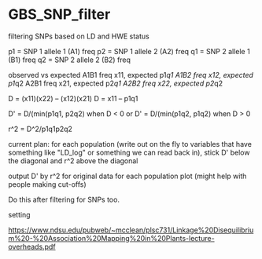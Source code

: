 # GBS_SNP_filter
filtering SNPs based on LD and HWE status

p1 = SNP 1 allele 1 (A1) freq
p2 = SNP 1 allele 2 (A2) freq
q1 = SNP 2 allele 1 (B1) freq
q2 = SNP 2 allele 2 (B2) freq

observed vs expected
A1B1 freq x11, expected p1*q1
A1B2 freq x12, expected p1*q2
A2B1 freq x21, expected p2*q1
A2B2 freq x22, expected p2*q2

D = (x11)(x22) – (x12)(x21)
D = x11 – p1q1

D' = D/(min(p1q1, p2q2) when D < 0 or 
D' = D/(min(p1q2, p1q2) when D > 0 

r^2 = D^2/p1q1p2q2

current plan: for each population (write out on the fly to variables that have something like "LD_log" or something we can read back in), stick D' below the diagonal and r^2 above the diagonal

output D' by r^2 for original data for each population plot (might help with people making cut-offs)

Do this after filtering for SNPs too.

setting 




https://www.ndsu.edu/pubweb/~mcclean/plsc731/Linkage%20Disequilibrium%20-%20Association%20Mapping%20in%20Plants-lecture-overheads.pdf
